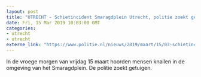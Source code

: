 ```yaml
---
layout: post
title: "UTRECHT - Schietincident Smaragdplein Utrecht, politie zoekt getuigen"
date: Fri, 15 Mar 2019 10:03:00 GMT
categories: 
- utrecht 
- utrecht 
externe_link: "https://www.politie.nl/nieuws/2019/maart/15/03-schietincident-smaragdplein-utrecht-politie-zoekt-getuigen.html"
---
```


In de vroege morgen van vrijdag 15 maart  hoorden mensen knallen in de omgeving van het Smaragdplein. De politie zoekt getuigen.
